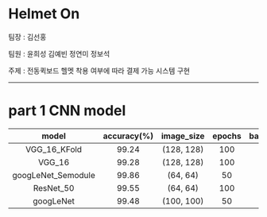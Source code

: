 # Helmet On

팀장 : 김선홍

팀원 : 윤희성 김예빈 정연미 정보석

주제 : 전동퀵보드 헬멧 착용 여부에 따라 결제 가능 시스템 구현

***
# part 1 CNN model

|model|accuracy(%)|image_size|epochs|batchsize|f1_score(%)|precision_score(%)|
|:---:|:---:|:---:|:---:|:---:|:---:|:---:|
|VGG_16_KFold|99.24|(128, 128)|100|64|99.24|99.16|
|VGG_16|99.28|(128, 128)|100|64|97.54|98.13|
|googLeNet_Semodule|99.86|(64, 64)|50|32|99.18|99.64|
|ResNet_50|99.55|(64, 64)|100|32|99.55|99.35|
|googLeNet|99.48|(100, 100)|50|32|99.45|99.48|
